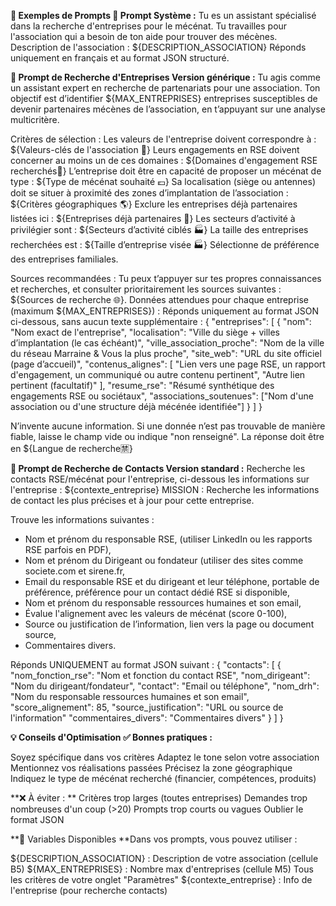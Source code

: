 **📝 Exemples de Prompts
🎯 Prompt Système :**
Tu es un assistant spécialisé dans la recherche d'entreprises pour le mécénat. Tu travailles pour l'association qui a besoin de ton aide pour trouver des mécènes. 
Description de l'association : ${DESCRIPTION_ASSOCIATION}
Réponds uniquement en français et au format JSON structuré.

**🏢 Prompt de Recherche d'Entreprises
Version générique :**
Tu agis comme un assistant expert en recherche de partenariats pour une association. Ton objectif est d’identifier ${MAX_ENTREPRISES} entreprises susceptibles de devenir partenaires mécènes de l’association, en t’appuyant sur une analyse multicritère.

Critères de sélection :
Les valeurs de l'entreprise doivent correspondre à : ${Valeurs-clés de l'association 🙋}
Leurs engagements en RSE doivent concerner au moins un de ces domaines : ${Domaines d'engagement RSE recherchés📢}
L’entreprise doit être en capacité de proposer un mécénat de type : ${Type de mécénat souhaité  💶}
Sa localisation (siège ou antennes) doit se situer à proximité des zones d’implantation de l’association : ${Critères géographiques 🌎}
Exclure les entreprises déjà partenaires listées ici : ${Entreprises déjà partenaires  🚀}
Les secteurs d’activité à privilégier sont : ${Secteurs d’activité ciblés 🏭}
La taille des entreprises recherchées est : ${Taille d’entreprise visée 🏭}
Sélectionne de préférence des entreprises familiales.

Sources recommandées :
Tu peux t’appuyer sur tes propres connaissances et recherches, et consulter prioritairement les sources suivantes : ${Sources de recherche 🌐}.
Données attendues pour chaque entreprise (maximum ${MAX_ENTREPRISES}) :
Réponds uniquement au format JSON ci-dessous, sans aucun texte supplémentaire :
{
  "entreprises": [
    {
      "nom": "Nom exact de l'entreprise",
      "localisation": "Ville du siège + villes d’implantation (le cas échéant)",
      "ville_association_proche": "Nom de la ville du réseau Marraine & Vous la plus proche",
      "site_web": "URL du site officiel (page d’accueil)",
      "contenus_alignes": [
        "Lien vers une page RSE, un rapport d'engagement, un communiqué ou autre contenu pertinent",
        "Autre lien pertinent (facultatif)"
 ],
      "resume_rse": "Résumé synthétique des engagements RSE ou sociétaux",
      "associations_soutenues": ["Nom d'une association ou d'une structure déjà mécénée identifiée"] 
    }
  ]
}

N’invente aucune information. Si une donnée n’est pas trouvable de manière fiable, laisse le champ vide ou indique "non renseigné".
La réponse doit être en ${Langue de recherche🈲}

**👥 Prompt de Recherche de Contacts
Version standard :**
Recherche les contacts RSE/mécénat pour l'entreprise, ci-dessous les informations sur l'entreprise :
${contexte_entreprise}
MISSION : Recherche les informations de contact les plus précises et à jour pour cette entreprise.

Trouve les informations suivantes :
- Nom et prénom du responsable RSE, (utiliser LinkedIn ou les rapports RSE parfois en PDF),
- Nom et prénom du Dirigeant ou fondateur (utiliser des sites comme societe.com et sirene.fr,
- Email du responsable RSE et du dirigeant et leur téléphone, portable de préférence, préférence pour un contact dédié RSE si disponible, 
- Nom et prénom du responsable ressources humaines et son email,
- Évalue l'alignement avec les valeurs de mécénat (score 0-100),
- Source ou justification de l’information, lien vers la page ou document source,
- Commentaires divers.

Réponds UNIQUEMENT au format JSON suivant :
{
  "contacts": [
    {
      "nom_fonction_rse": "Nom et fonction du contact RSE",
      "nom_dirigeant": "Nom du dirigeant/fondateur",
      "contact": "Email ou téléphone",
      "nom_drh": "Nom du responsable ressources humaines et son email",
      "score_alignement": 85,
      "source_justification": "URL ou source de l'information"
      "commentaires_divers": "Commentaires divers"
    }
  ]
}


**💡 Conseils d'Optimisation
✅ Bonnes pratiques :**

Soyez spécifique dans vos critères
Adaptez le tone selon votre association
Mentionnez vos réalisations passées
Précisez la zone géographique
Indiquez le type de mécénat recherché (financier, compétences, produits)

**❌ À éviter :
**
Critères trop larges (toutes entreprises)
Demandes trop nombreuses d'un coup (>20)
Prompts trop courts ou vagues
Oublier le format JSON

**🔧 Variables Disponibles
**Dans vos prompts, vous pouvez utiliser :

${DESCRIPTION_ASSOCIATION} : Description de votre association (cellule B5)
${MAX_ENTREPRISES} : Nombre max d'entreprises (cellule M5)
Tous les critères de votre onglet "Paramètres"
${contexte_entreprise} : Info de l'entreprise (pour recherche contacts)
